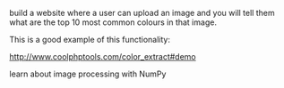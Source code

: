 build a website where a user can upload an image and you will tell them what are the top 10 most common colours in that image.

This is a good example of this functionality:

http://www.coolphptools.com/color_extract#demo

learn about image processing with NumPy